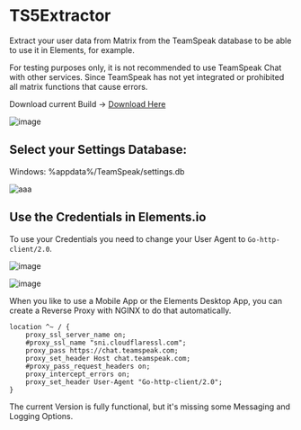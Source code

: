 # TS5Extractor
Extract your user data from Matrix from the TeamSpeak database to be able to use it in Elements, for example.

For testing purposes only, it is not recommended to use TeamSpeak Chat with other services. Since TeamSpeak has not yet integrated or prohibited all matrix functions that cause errors.

Download current Build -> [Download Here](https://space.byte-store.de/external/bytestore/download/software/extractor/TeamSpeakExtraction.zip)

![image](https://user-images.githubusercontent.com/31771657/163729102-b670fb86-ace7-4c72-b8e6-1f6016b049c6.png)

## Select your Settings Database:

Windows: %appdata%/TeamSpeak/settings.db

![aaa](https://user-images.githubusercontent.com/31771657/163729183-81134b23-9cbc-4a5d-85bb-b5be9b65a493.png)

## Use the Credentials in Elements.io

To use your Credentials you need to change your User Agent to ``Go-http-client/2.0``.

![image](https://user-images.githubusercontent.com/31771657/163794657-50a88444-0d4d-4980-a40a-50507c6286d4.png)

![image](https://user-images.githubusercontent.com/31771657/163794746-f3e2460e-6332-4f43-9fef-e0c13f0b2d14.png)

When you like to use a Mobile App or the Elements Desktop App, you can create a Reverse Proxy with NGINX to do that automatically.

```
location ^~ / {
	proxy_ssl_server_name on;
	#proxy_ssl_name "sni.cloudflaressl.com";
	proxy_pass https://chat.teamspeak.com;
	proxy_set_header Host chat.teamspeak.com;
	#proxy_pass_request_headers on;
	proxy_intercept_errors on;
	proxy_set_header User-Agent "Go-http-client/2.0";
}
```

The current Version is fully functional, but it's missing some Messaging and Logging Options.
